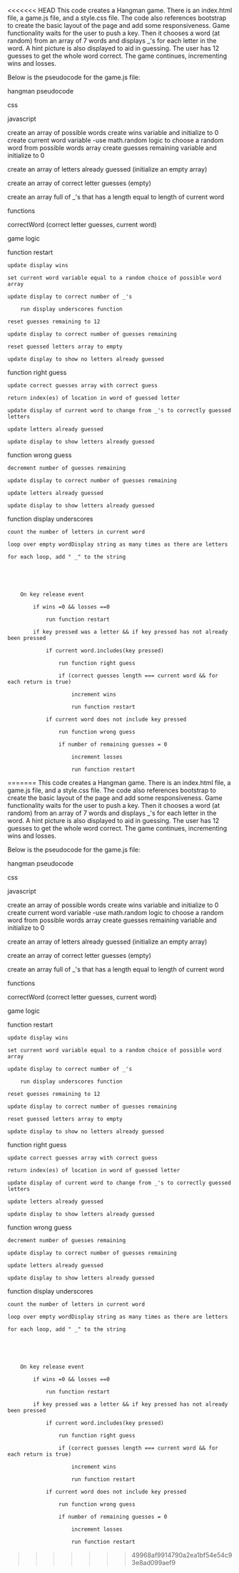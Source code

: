 <<<<<<< HEAD
This code creates a Hangman game. There is an index.html file, a game.js file, and a style.css file. The code also references bootstrap to create the basic layout of the page and add some responsiveness. 
Game functionality waits for the user to push a key. Then it chooses a word (at random) from an array of 7 words and displays _'s for each letter in the word. A hint picture is also displayed to aid in guessing.
The user has 12 guesses to get the whole word correct. The game continues, incrementing wins and losses.

Below is the pseudocode for the game.js file:



hangman pseudocode

css

javascript

create an array of possible words
create wins variable and initialize to 0
create current word variable
-use math.random logic to choose a random word from possible words array
create guesses remaining variable and initialize to 0

create an array of letters already guessed (initialize an empty array)

create an array of correct letter guesses (empty)

create an array full of _'s that has a length equal to length of current word



functions

correctWord (correct letter guesses, current word)
	

game logic

function restart

	update display wins
		
	set current word variable equal to a random choice of possible word array

	update display to correct number of _'s
		
		run display underscores function

	reset guesses remaining to 12

	update display to correct number of guesses remaining

	reset guessed letters array to empty

	update display to show no letters already guessed



function right guess

	update correct guesses array with correct guess
			
	return index(es) of location in word of guessed letter
					
	update display of current word to change from _'s to correctly guessed letters

	update letters already guessed

	update display to show letters already guessed



function wrong guess

	decrement number of guesses remaining
				
	update display to correct number of guesses remaining

	update letters already guessed

	update display to show letters already guessed



function display underscores
	
	count the number of letters in current word
	
	loop over empty wordDisplay string as many times as there are letters

	for each loop, add " _" to the string
	


	
	
		On key release event

			if wins =0 && losses ==0

				run function restart

			if key pressed was a letter && if key pressed has not already been pressed

				if current word.includes(key pressed)
					
					run function right guess
					
					if (correct guesses length === current word && for each return is true)
						
						increment wins

						run function restart
				
				if current word does not include key pressed
					
					run function wrong guess

					if number of remaining guesses = 0

						increment losses
					
						run function restart
	
		
	












=======
This code creates a Hangman game. There is an index.html file, a game.js file, and a style.css file. The code also references bootstrap to create the basic layout of the page and add some responsiveness. 
Game functionality waits for the user to push a key. Then it chooses a word (at random) from an array of 7 words and displays _'s for each letter in the word. A hint picture is also displayed to aid in guessing.
The user has 12 guesses to get the whole word correct. The game continues, incrementing wins and losses.

Below is the pseudocode for the game.js file:



hangman pseudocode

css

javascript

create an array of possible words
create wins variable and initialize to 0
create current word variable
-use math.random logic to choose a random word from possible words array
create guesses remaining variable and initialize to 0

create an array of letters already guessed (initialize an empty array)

create an array of correct letter guesses (empty)

create an array full of _'s that has a length equal to length of current word



functions

correctWord (correct letter guesses, current word)
	

game logic

function restart

	update display wins
		
	set current word variable equal to a random choice of possible word array

	update display to correct number of _'s
		
		run display underscores function

	reset guesses remaining to 12

	update display to correct number of guesses remaining

	reset guessed letters array to empty

	update display to show no letters already guessed



function right guess

	update correct guesses array with correct guess
			
	return index(es) of location in word of guessed letter
					
	update display of current word to change from _'s to correctly guessed letters

	update letters already guessed

	update display to show letters already guessed



function wrong guess

	decrement number of guesses remaining
				
	update display to correct number of guesses remaining

	update letters already guessed

	update display to show letters already guessed



function display underscores
	
	count the number of letters in current word
	
	loop over empty wordDisplay string as many times as there are letters

	for each loop, add " _" to the string
	


	
	
		On key release event

			if wins =0 && losses ==0

				run function restart

			if key pressed was a letter && if key pressed has not already been pressed

				if current word.includes(key pressed)
					
					run function right guess
					
					if (correct guesses length === current word && for each return is true)
						
						increment wins

						run function restart
				
				if current word does not include key pressed
					
					run function wrong guess

					if number of remaining guesses = 0

						increment losses
					
						run function restart
	
		
	












>>>>>>> 49968af9914790a2ea1bf54e54c93e8ad099aef9
